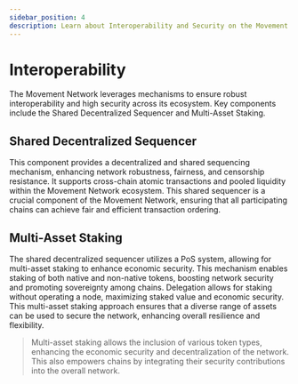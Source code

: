 ```yaml
---
sidebar_position: 4
description: Learn about Interoperability and Security on the Movement Network.
---
```


# Interoperability

The Movement Network leverages mechanisms to ensure robust interoperability and high security across its ecosystem. Key components include the Shared Decentralized Sequencer and Multi-Asset Staking.

## Shared Decentralized Sequencer

This component provides a decentralized and shared sequencing mechanism, enhancing network robustness, fairness, and censorship resistance. It supports cross-chain atomic transactions and pooled liquidity within the Movement Network ecosystem. This shared sequencer is a crucial component of the Movement Network, ensuring that all participating chains can achieve fair and efficient transaction ordering.

<!-- ![Shared Decentralized Sequencer](./images/shared_sequencer.png) -->

## Multi-Asset Staking

The shared decentralized sequencer utilizes a PoS system, allowing for multi-asset staking to enhance economic security. This mechanism enables staking of both native and non-native tokens, boosting network security and promoting sovereignty among chains. Delegation allows for staking without operating a node, maximizing staked value and economic security. This multi-asset staking approach ensures that a diverse range of assets can be used to secure the network, enhancing overall resilience and flexibility.

<!-- ![Multi-Asset Staking](./images/multi_asset_staking.png) -->


> Multi-asset staking allows the inclusion of various token types, enhancing the economic security and decentralization of the network. This also empowers chains by integrating their security contributions into the overall network.
